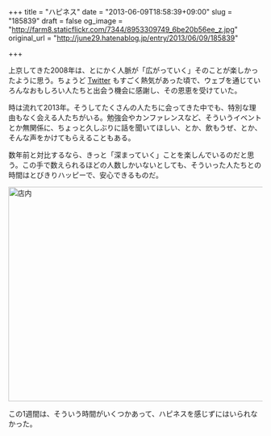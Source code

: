 +++
title = "ハピネス"
date = "2013-06-09T18:58:39+09:00"
slug = "185839"
draft = false
og_image = "http://farm8.staticflickr.com/7344/8953309749_6be20b56ee_z.jpg"
original_url = "http://june29.hatenablog.jp/entry/2013/06/09/185839"

+++

<p>上京してきた2008年は、とにかく人脈が「広がっていく」そのことが楽しかったように思う。ちょうど <a class="keyword" href="http://d.hatena.ne.jp/keyword/Twitter">Twitter</a> もすごく熱気があった頃で、ウェブを通じていろんなおもしろい人たちと出会う機会に感謝し、その恩恵を受けていた。</p>
<p>時は流れて2013年。そうしてたくさんの人たちに会ってきた中でも、特別な理由もなく会える人たちがいる。勉強会やカンファレンスなど、そういうイベントとか無関係に、ちょっと久しぶりに話を聞いてほしい、とか、飲もうぜ、とか、そんな声をかけてもらえることもある。</p>
<p>数年前と対比するなら、きっと「深まっていく」ことを楽しんでいるのだと思う。この手で数えられるほどの人数しかいないとしても、そういった人たちとの時間はとびきりハッピーで、安心できるものだ。</p>
<p><a href="http://www.flickr.com/photos/june29/8953309749/" title="店内 by june29, on Flickr"><img src="http://farm8.staticflickr.com/7344/8953309749_6be20b56ee_z.jpg" width="640" height="426" alt="店内"></a></p>
<p>この1週間は、そういう時間がいくつかあって、ハピネスを感じずにはいられなかった。</p>